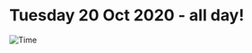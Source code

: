 # Tuesday 20 Oct 2020 - all day!
![Time](https://github.com/rich-ctm/today/workflows/Time/badge.svg)
